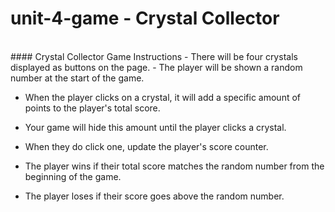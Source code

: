 # unit-4-game - Crystal Collector
<br>
#### Crystal Collector Game Instructions 
- There will be four crystals displayed as buttons on the page.
- The player will be shown a random number at the start of the game.

- When the player clicks on a crystal, it will add a specific amount of points to the player's total score. 


- Your game will hide this amount until the player clicks a crystal.
- When they do click one, update the player's score counter.


- The player wins if their total score matches the random number from the beginning of the game.
- The player loses if their score goes above the random number.
